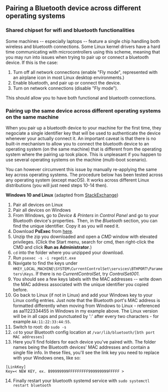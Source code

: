 ## Pairing a Bluetooth device across different operating systems

### Shared chipset for wifi and bluetooth functionalities
Some machines -- especially laptops -- feature a single chip handling both wireless and bluetooth connections. Some Linux kernel drivers have a hard time communicating with microcontrollers using this scheme, meaning that you may run into issues when trying to pair up or connect a bluetooth device. If this is the case:

1. Turn off all network connections (enable "Fly mode", represented with an airplane icon in most Linux desktop environments.)
2. Enable bluetooth, and pair up or connect the device.
3. Turn on network connections (disable "Fly mode").

This should allow you to have both functional and bluetooth connections.

### Pairing up the same device across different operating systems on the same machine
When you pair up a bluetooth device to your machine for the first time, they negociate a single identifier key that will be used to authenticate the device whenever your actually connect it. An important caveat is that there is no built-in mechanism to allow you to connect the bluetooth device to an operating system (on the same machine) that is different from the operating system where the pairing up took place. This is unpleasant if you happen to use several operating systems on the machine (multi-boot scenario).

You can however circumvent this issue by manually re-applying the same key across operating systems. The procedure below has been tested across any operating system (except macOS). It works across different Linux distributions (you will just need steps 10-14 then).

__Windows 10 and Linux__ (adapted from [StackExchange](https://unix.stackexchange.com/questions/255509/bluetooth-pairing-on-dual-boot-of-windows-linux-mint-ubuntu-stop-having-to-p))
1. Pair all devices on Linux 
2. Pair all devices on Windows
3. From Windows, go to _Device & Printers_ in _Control Panel_ and go to your Bluetooth device's properties. Then, in the _Bluetooth_ section, you can find the unique identifier. Copy it as you will need it.
4. Download __PsExec__ from [here](http://technet.microsoft.com/en-us/sysinternals/bb897553.aspx).
5. Unzip the zip you downloaded and open a _CMD_ window with elevated privileges. (Click the Start menu, search for cmd, then right-click the CMD and click __Run as Administrator__.)
6. `cd` into the folder where you unzipped your download.
7. Run `psexec -s -i regedit.exe`
8. Navigate to find the keys under `HKEY_LOCAL_MACHINE\SYSTEM\CurrentControlSet\services\BTHPORT\Parameters\Keys`.  If there is no _CurrentControlSet_, try _ControlSet001_.
9. You should see a few keys labels with the MAC addresses -- write down the MAC address associated with the unique identifier you copied before.
10. Go back to Linux (if not in Linux) and add your Windows key to your Linux config entries. Just note that the Bluetooth port's MAC address is formatted differently when moving from Windows to Linux - referenced as aa1122334455 in Windows in my example above. The Linux version will be in all caps and punctuated by ':' after every two characters - for example `AA:11:22:33:44:55`.  
11. Switch to root: do `sudo -s`
12. `cd` to your Bluetooth config location at `/var/lib/bluetooth/[bth port  MAC addresses]`
13. Here you'll find folders for each device you've paired with. The folder names being the Bluetooth devices' MAC addresses and contain a single file info. In these files, you'll see the link key you need to replace with your Windows ones, like so:
```
[LinkKey]
Key=< NEW KEY, ex. B99999999FFFFFFFFF999999999FFFFF >
```
14. Finally restart your bluetooth systemd service with `sudo systemctl restart bluetooth`
